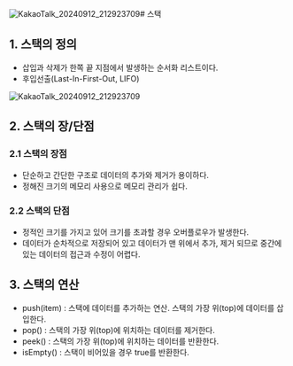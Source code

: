 ![KakaoTalk_20240912_212923709](https://github.com/user-attachments/assets/e72fbf8d-cd24-476e-a3ca-423343491f51)# 스택
## 1. 스택의 정의
* 삽입과 삭제가 한쪽 끝 지점에서 발생하는 순서화 리스트이다.
* 후입선출(Last-In-First-Out, LIFO)

![KakaoTalk_20240912_212923709](https://github.com/user-attachments/assets/6c25baa5-5f54-4119-824e-c65cc98b961c)
## 2. 스택의 장/단점
### 2.1 스택의 장점
* 단순하고 간단한 구조로 데이터의 추가와 제거가 용이하다.
* 정해진 크기의 메모리 사용으로 메모리 관리가 쉽다.
### 2.2 스택의 단점
* 정적인 크기를 가지고 있어 크기를 초과할 경우 오버플로우가 발생한다.
* 데이터가 순차적으로 저장되어 있고 데이터가 맨 위에서 추가, 제거 되므로 중간에 있는 데이터의 접근과 수정이 어렵다.
## 3. 스택의 연산
* push(item) : 스택에 데이터를 추가하는 연산. 스택의 가장 위(top)에 데이터를 삽입한다.
* pop() : 스택의 가장 위(top)에 위치하는 데이터를 제거한다.
* peek() : 스택의 가장 위(top)에 위치하는 데이터를 반환한다.
* isEmpty() : 스택이 비어있을 경우 true를 반환한다.


  
